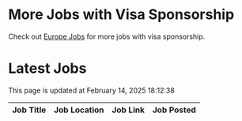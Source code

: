 # More Jobs with Visa Sponsorship

Check out [Europe Jobs](https://github.com/sureshparimi/europejobs#latest-jobs) for more jobs with visa sponsorship.

# Latest Jobs

This page is updated at February 14, 2025 18:12:38

| Job Title | Job Location | Job Link | Job Posted |
| --- | --- | --- | --- |
